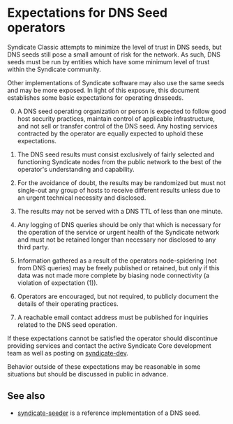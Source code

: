 Expectations for DNS Seed operators
====================================

Syndicate Classic attempts to minimize the level of trust in DNS seeds,
but DNS seeds still pose a small amount of risk for the network.
As such, DNS seeds must be run by entities which have some minimum
level of trust within the Syndicate community.

Other implementations of Syndicate software may also use the same
seeds and may be more exposed. In light of this exposure, this
document establishes some basic expectations for operating dnsseeds.

0. A DNS seed operating organization or person is expected to follow good
host security practices, maintain control of applicable infrastructure,
and not sell or transfer control of the DNS seed. Any hosting services
contracted by the operator are equally expected to uphold these expectations.

1. The DNS seed results must consist exclusively of fairly selected and
functioning Syndicate nodes from the public network to the best of the
operator's understanding and capability.

2. For the avoidance of doubt, the results may be randomized but must not
single-out any group of hosts to receive different results unless due to an
urgent technical necessity and disclosed.

3. The results may not be served with a DNS TTL of less than one minute.

4. Any logging of DNS queries should be only that which is necessary
for the operation of the service or urgent health of the Syndicate
network and must not be retained longer than necessary nor disclosed
to any third party.

5. Information gathered as a result of the operators node-spidering
(not from DNS queries) may be freely published or retained, but only
if this data was not made more complete by biasing node connectivity
(a violation of expectation (1)).

6. Operators are encouraged, but not required, to publicly document the
details of their operating practices.

7. A reachable email contact address must be published for inquiries
related to the DNS seed operation.

If these expectations cannot be satisfied the operator should
discontinue providing services and contact the active Syndicate
Core development team as well as posting on
[syndicate-dev](https://lists.linuxfoundation.org/mailman/listinfo/syndicate-dev).

Behavior outside of these expectations may be reasonable in some
situations but should be discussed in public in advance.

See also
----------
- [syndicate-seeder](https://github.com/sipa/syndicate-seeder) is a reference implementation of a DNS seed.
